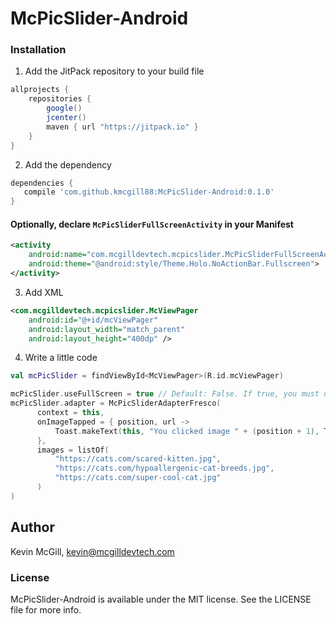 # McPicSlider-Android

### Installation

  1. Add the JitPack repository to your build file

```gradle
allprojects {
    repositories {
        google()
        jcenter()
        maven { url "https://jitpack.io" }
    }
}
```

  2. Add the dependency

 ``` gradle
dependencies {
    compile 'com.github.kmcgill88:McPicSlider-Android:0.1.0'
 }
```

#### Optionally, declare `McPicSliderFullScreenActivity` in your Manifest

```xml 
<activity
    android:name="com.mcgilldevtech.mcpicslider.McPicSliderFullScreenActivity"
    android:theme="@android:style/Theme.Holo.NoActionBar.Fullscreen">
</activity>
```


3. Add XML
```xml
<com.mcgilldevtech.mcpicslider.McViewPager
    android:id="@+id/mcViewPager"
    android:layout_width="match_parent"
    android:layout_height="400dp" />
```

4. Write a little code
```kotlin
val mcPicSlider = findViewById<McViewPager>(R.id.mcViewPager)

mcPicSlider.useFullScreen = true // Default: False. If true, you must declare McPicSliderFullScreenActivity in your manifest
mcPicSlider.adapter = McPicSliderAdapterFresco(
      context = this,
      onImageTapped = { position, url ->
          Toast.makeText(this, "You clicked image " + (position + 1), Toast.LENGTH_SHORT).show()
      },
      images = listOf(
          "https://cats.com/scared-kitten.jpg",
          "https://cats.com/hypoallergenic-cat-breeds.jpg",
          "https://cats.com/super-cool-cat.jpg"
      )
)
```
## Author

Kevin McGill, kevin@mcgilldevtech.com

### License
McPicSlider-Android is available under the MIT license. See the LICENSE file for more info.